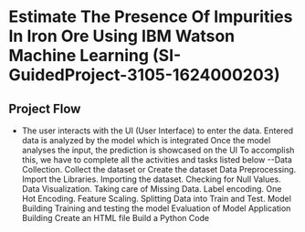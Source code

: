 # Estimate The Presence Of Impurities In Iron Ore Using IBM Watson Machine Learning (SI-GuidedProject-3105-1624000203)

## Project Flow
- The user interacts with the UI (User Interface) to enter the data.
  Entered data is analyzed by the model which is integrated
  Once the model analyses the input, the prediction is showcased on the UI
  To accomplish this, we have to complete all the activities and tasks listed below
  --Data Collection.
Collect the dataset or Create the dataset
Data Preprocessing.
Import the Libraries.
Importing the dataset.
Checking for Null Values.
Data Visualization.
Taking care of Missing Data.
Label encoding.
One Hot Encoding.
Feature Scaling.
Splitting Data into Train and Test.
Model Building
Training and testing the model
Evaluation of Model
Application Building
Create an HTML file
Build a Python Code

